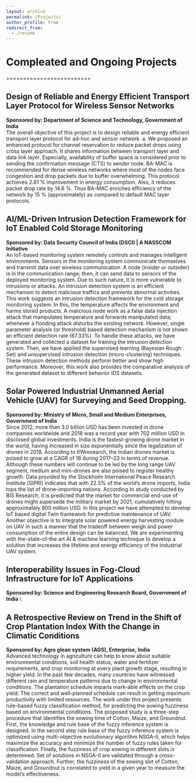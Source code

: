 ```yaml
---
layout: archive 
permalink: /Projects/
author_profile: true
redirect_from:
  - /resume
---
```



# Compleated and Ongoing Projects
=========================
## Design of Reliable and Energy Efficient Transport Layer Protocol for Wireless Sensor Networks
**Sponsored by: Department of Science and Technology, Government of India** \
The overall objective of this project is to design reliable and energy efficient transport layer protocol for ad-hoc and sensor network. a.	We proposed an enhanced protocol for channel reservation to reduce packet drops using cross layer approach. It shares information between transport layer and data link layer. Especially, availability of buffer space is considered prior to sending the confirmation message (CTS) to sender node. BA-MAC is recommended for dense wireless networks where most of the nodes face congestion and drop packets due to buffer overwhelming. This protocol achieves 2.81 % improvement in energy consumption. Also, it reduces packet drop rate by 14.6 %. Thus BA-MAC enriches efficiency of the network by 15 % (approximately) as compared to default MAC layer protocols.

## AI/ML-Driven Intrusion Detection Framework for IoT Enabled Cold Storage Monitoring
**Sponsored by: Data Security Council of India (DSCI) | A NASSCOM Initiative** \
An IoT-based monitoring system remotely controls and manages intelligent environments. Sensors in the monitoring system communicate themselves and transmit data over wireless communication. A node (insider or outsider) is in the communication range; then, it can send data to sensors of the deployed monitoring system. Due to such nature, it is more vulnerable to intrusions or attacks. An intrusion detection system is an efficient mechanism to detect malicious traffics and prevents abnormal activities. This work suggests an intrusion detection framework for the cold storage monitoring system. In this, the temperature affects the environment and harms stored products. A malicious node work as a false data injection attack that manipulates temperature and forwards manipulated data; whenever a flooding attack disturbs the existing network. However, single parameter analysis (or threshold) based detection mechanism is not shown an efficient detection rate (67.33%). To handle these attacks, we have generated and collected a dataset for training the intrusion detection system. Then, we have applied the supervised learning (Bayesian Rough Set) and unsupervised intrusion detection (micro-clustering) techniques. These intrusion detection methods perform better and show high performance. Moreover, this work also provides the comparative analysis of the generated dataset to different behavior IDS datasets.

## Solar Powered Industrial Unmanned Aerial Vehicle (UAV) for Surveying and Seed Dropping.
**Sponsored by: Ministry of Micro, Small and Medium Enterprises, Government of India** \
Since 2012, more than 3.0 billion USD has been invested in drone companies worldwide and 2018 was a record year with 702 million USD in disclosed global investments. India is the fastest-growing drone market in the world, having increased in size exponentially since the legalization of drones in 2018. According to 6Wresearch, the Indian drones market is poised to grow at a CAGR of 18 during 2017–23 in terms of revenue. Although these numbers will continue to be led by the long range UAV segment, medium and mini-drones are also poised to register healthy growth. Data provided by the Stockholm International Peace Research Institute (SIPRI) indicates that with 22.5% of the world’s drone imports, India tops the list of drone-importing nations. According to study conducted by BIS Research, it is predicted that the market for commercial end-use of drones might supersede the military market by 2021, cumulatively hitting approximately 900 million USD. In this project we have attempted to develop IoT based digital Twin framework for predictive maintenance of UAV. Another objective is to integrate solar powered energy harvesting module on UAV in such a manner that the tradeoff between weigh and power consumption of the entire design can be balanced. We are experimenting with the-state-of-the art AI & machine learning technique to develop a solution that increases the lifetime and energy efficiency of the industrial UAV system.

## Interoperability Issues in Fog-Cloud Infrastructure for IoT Applications
**Sponsored by: Science and Engineering Research Board, Government of India** \

## A Retrospective Review on Trend in the Shift of Crop Plantation Index With the Change in Climatic Conditions
**Sponsored by: Agro glean system (AGS), Enterprise, India** \
Advanced technology in agriculture can help to know about suitable environmental conditions, soil health status, water and fertilizer requirements, and crop monitoring at every plant growth stage, resulting in higher yield. In the past few decades, many countries have witnessed different rain and temperature patterns due to change in environmental conditions. The plantation schedule imparts mark-able effects on the crop yield. The correct and well-planned schedule can result in getting maximum productivity with limited resources. The work under this project presents rule-based fuzzy classification method, for predicting the sowing fuzziness based on environmental conditions. The proposed study is a three-step procedure that identifies the sowing time of Cotton, Maize, and Groundnut. First, the knowledge and rule base of the fuzzy inference system is designed. In the second step rule base of the fuzzy inference system is optimized using multi-objective evolutionary algorithm NSGA-II, which helps maximize the accuracy and minimize the number of fuzzy rules taken for classification. Finally, the fuzziness of crop sowing in different slots is determined. Set of solutions in NSGA-II are validated through a cross-validation approach. Further, the fuzziness of the sowing slot of Cotton, Maize, and Groundnut is correlated to yield in a given year to measure the model’s effectiveness.
